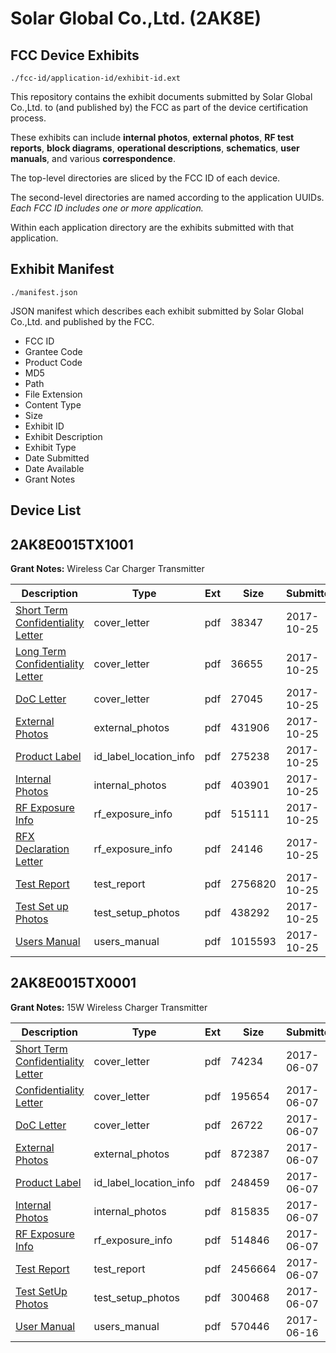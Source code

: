 # Solar Global Co.,Ltd. (2AK8E)
## FCC Device Exhibits

```
./fcc-id/application-id/exhibit-id.ext
```

This repository contains the exhibit documents submitted by Solar Global Co.,Ltd. to (and published by) the FCC as part of the device certification process.

These exhibits can include **internal photos**, **external photos**, **RF test reports**, **block diagrams**, **operational descriptions**, **schematics**, **user manuals**, and various **correspondence**.

The top-level directories are sliced by the FCC ID of each device.

The second-level directories are named according to the application UUIDs. *Each FCC ID includes one or more application.*

Within each application directory are the exhibits submitted with that application. 

## Exhibit Manifest

```
./manifest.json
```

JSON manifest which describes each exhibit submitted by Solar Global Co.,Ltd. and published by the FCC.

- FCC ID
- Grantee Code
- Product Code
- MD5
- Path
- File Extension
- Content Type
- Size
- Exhibit ID
- Exhibit Description
- Exhibit Type
- Date Submitted
- Date Available
- Grant Notes

## Device List
## 2AK8E0015TX1001
**Grant Notes:** Wireless Car Charger Transmitter

| Description | Type | Ext | Size | Submitted | Available |
| ----------- | ---- | --- | ---- | --------- | --------- |
| [Short Term Confidentiality Letter](2AK8E0015TX1001/73272ea4480a58568f35380f57694434/3617602.pdf) | cover_letter | pdf | 38347 | 2017-10-25 | 2017-10-25 |
| [Long Term Confidentiality Letter](2AK8E0015TX1001/73272ea4480a58568f35380f57694434/3617603.pdf) | cover_letter | pdf | 36655 | 2017-10-25 | 2017-10-25 |
| [DoC Letter](2AK8E0015TX1001/73272ea4480a58568f35380f57694434/3617604.pdf) | cover_letter | pdf | 27045 | 2017-10-25 | 2017-10-25 |
| [External Photos](2AK8E0015TX1001/73272ea4480a58568f35380f57694434/3617507.pdf) | external_photos | pdf | 431906 | 2017-10-25 | 2018-04-20 |
| [Product Label](2AK8E0015TX1001/73272ea4480a58568f35380f57694434/3617503.pdf) | id_label_location_info | pdf | 275238 | 2017-10-25 | 2017-10-25 |
| [Internal Photos](2AK8E0015TX1001/73272ea4480a58568f35380f57694434/3617529.pdf) | internal_photos | pdf | 403901 | 2017-10-25 | 2018-04-20 |
| [RF Exposure Info](2AK8E0015TX1001/73272ea4480a58568f35380f57694434/3617535.pdf) | rf_exposure_info | pdf | 515111 | 2017-10-25 | 2017-10-25 |
| [RFX Declaration Letter](2AK8E0015TX1001/73272ea4480a58568f35380f57694434/3617540.pdf) | rf_exposure_info | pdf | 24146 | 2017-10-25 | 2017-10-25 |
| [Test Report](2AK8E0015TX1001/73272ea4480a58568f35380f57694434/3617516.pdf) | test_report | pdf | 2756820 | 2017-10-25 | 2017-10-25 |
| [Test Set up Photos](2AK8E0015TX1001/73272ea4480a58568f35380f57694434/3617526.pdf) | test_setup_photos | pdf | 438292 | 2017-10-25 | 2018-04-20 |
| [Users Manual](2AK8E0015TX1001/73272ea4480a58568f35380f57694434/3617527.pdf) | users_manual | pdf | 1015593 | 2017-10-25 | 2018-04-20 |
## 2AK8E0015TX0001
**Grant Notes:** 15W Wireless Charger Transmitter

| Description | Type | Ext | Size | Submitted | Available |
| ----------- | ---- | --- | ---- | --------- | --------- |
| [Short Term Confidentiality Letter](2AK8E0015TX0001/f048a4e26a44644863688fa92432a624/3417690.pdf) | cover_letter | pdf | 74234 | 2017-06-07 | 2017-06-07 |
| [Confidentiality Letter](2AK8E0015TX0001/f048a4e26a44644863688fa92432a624/3417691.pdf) | cover_letter | pdf | 195654 | 2017-06-07 | 2017-06-07 |
| [DoC Letter](2AK8E0015TX0001/f048a4e26a44644863688fa92432a624/3417692.pdf) | cover_letter | pdf | 26722 | 2017-06-07 | 2017-06-07 |
| [External Photos](2AK8E0015TX0001/f048a4e26a44644863688fa92432a624/3417681.pdf) | external_photos | pdf | 872387 | 2017-06-07 | 2017-12-05 |
| [Product Label](2AK8E0015TX0001/f048a4e26a44644863688fa92432a624/3417680.pdf) | id_label_location_info | pdf | 248459 | 2017-06-07 | 2017-06-07 |
| [Internal Photos](2AK8E0015TX0001/f048a4e26a44644863688fa92432a624/3417687.pdf) | internal_photos | pdf | 815835 | 2017-06-07 | 2017-12-05 |
| [RF Exposure Info](2AK8E0015TX0001/f048a4e26a44644863688fa92432a624/3417688.pdf) | rf_exposure_info | pdf | 514846 | 2017-06-07 | 2017-06-07 |
| [Test Report](2AK8E0015TX0001/f048a4e26a44644863688fa92432a624/3417684.pdf) | test_report | pdf | 2456664 | 2017-06-07 | 2017-06-07 |
| [Test SetUp Photos](2AK8E0015TX0001/f048a4e26a44644863688fa92432a624/3417685.pdf) | test_setup_photos | pdf | 300468 | 2017-06-07 | 2017-12-05 |
| [User Manual](2AK8E0015TX0001/f048a4e26a44644863688fa92432a624/3429332.pdf) | users_manual | pdf | 570446 | 2017-06-16 | 2017-12-05 |
